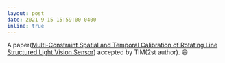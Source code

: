 ```yaml
---
layout: post
date: 2021-9-15 15:59:00-0400
inline: true
---
```


A paper([Multi-Constraint Spatial and Temporal Calibration of Rotating Line Structured Light Vision Sensor](https://ieeexplore.ieee.org/document/9525134)) accepted by TIM(2st author). :smile: